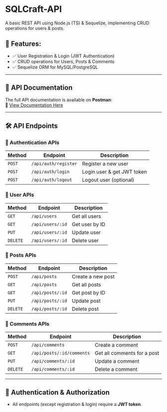 # SQLCraft-API
A basic REST API using Node.js (TS) & Sequelize, implementing CRUD operations for users & posts.

## 🚀 Features:
- ✅ User Registration & Login (JWT Authentication)
- ✅ CRUD operations for Users, Posts & Comments
- ✅ Sequelize ORM for MySQL/PostgreSQL

---

## 📖 API Documentation
The full API documentation is available on **Postman**:  
📌 [View Documentation Here](https://documenter.getpostman.com/view/38742281/2sAYXFjdfT)

---

## 🛠 API Endpoints

### 🔐 Authentication APIs
| Method | Endpoint | Description |
|--------|---------|-------------|
| `POST` | `/api/auth/register` | Register a new user |
| `POST` | `/api/auth/login` | Login user & get JWT token |
| `POST` | `/api/auth/logout` | Logout user (optional) |

### 👤 User APIs
| Method | Endpoint | Description |
|--------|---------|-------------|
| `GET` | `/api/users` | Get all users |
| `GET` | `/api/users/:id` | Get user by ID |
| `PUT` | `/api/users/:id` | Update user |
| `DELETE` | `/api/users/:id` | Delete user |

### 📝 Posts APIs
| Method | Endpoint | Description |
|--------|---------|-------------|
| `POST` | `/api/posts` | Create a new post |
| `GET` | `/api/posts` | Get all posts |
| `GET` | `/api/posts/:id` | Get post by ID |
| `PUT` | `/api/posts/:id` | Update post |
| `DELETE` | `/api/posts/:id` | Delete post |

### 💬 Comments APIs
| Method | Endpoint | Description |
|--------|---------|-------------|
| `POST` | `/api/comments` | Create a comment |
| `GET` | `/api/posts/:id/comments` | Get all comments for a post |
| `PUT` | `/api/comments/:id` | Update a comment |
| `DELETE` | `/api/comments/:id` | Delete a comment |

---

## 🔑 Authentication & Authorization
- All endpoints (except registration & login) require a **JWT token**.

